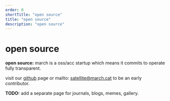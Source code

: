 ```yaml
---
order: 0
shortTitle: "open source"
title: "open source"
description: "open source"
---
```


# open source
**open source:** march is a oss/acc startup which means it commits to operate fully transparent.

visit our [github]( https://github.com/marchhq) page or mailto: satellite@march.cat to be an early contributor.

**TODO:** add a separate page for journals, blogs, memes, gallery. 